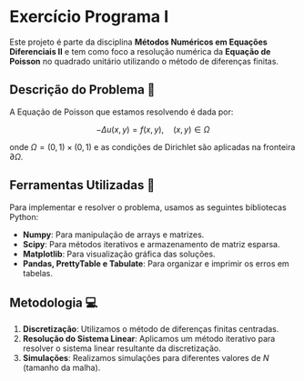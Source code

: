 # Exercício Programa I

Este projeto é parte da disciplina **Métodos Numéricos em Equações Diferenciais II** e tem como foco a resolução numérica da **Equação de Poisson** no quadrado unitário utilizando o método de diferenças finitas.

## Descrição do Problema 📝

A Equação de Poisson que estamos resolvendo é dada por:

```math
-\Delta u(x, y) = f(x, y), \quad (x, y) \in \Omega
```

onde $\Omega = (0, 1) \times (0, 1)$ e as condições de Dirichlet são aplicadas na fronteira $\partial\Omega$.

## Ferramentas Utilizadas 🔧

Para implementar e resolver o problema, usamos as seguintes bibliotecas Python:

- **Numpy**: Para manipulação de arrays e matrizes.
- **Scipy**: Para métodos iterativos e armazenamento de matriz esparsa.
- **Matplotlib**: Para visualização gráfica das soluções.
- **Pandas, PrettyTable e Tabulate**: Para organizar e imprimir os erros em tabelas.

## Metodologia 💻

1. **Discretização**: Utilizamos o método de diferenças finitas centradas.
2. **Resolução do Sistema Linear**: Aplicamos um método iterativo para resolver o sistema linear resultante da discretização.
3. **Simulações**: Realizamos simulações para diferentes valores de $N$ (tamanho da malha).
